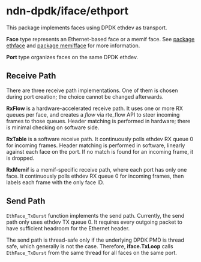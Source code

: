 # ndn-dpdk/iface/ethport

This package implements faces using DPDK ethdev as transport.

**Face** type represents an Ethernet-based face or a memif face.
See [package ethface](../ethface) and [package memifface](../memifface) for more information.

**Port** type organizes faces on the same DPDK ethdev.

## Receive Path

There are three receive path implementations.
One of them is chosen during port creation; the choice cannot be changed afterwards.

**RxFlow** is a hardware-accelerated receive path.
It uses one or more RX queues per face, and creates a *flow* via rte\_flow API to steer incoming frames to those queues.
Header matching is performed in hardware; there is minimal checking on software side.

**RxTable** is a software receive path.
It continuously polls ethdev RX queue 0 for incoming frames.
Header matching is performed in software, linearly against each face on the port.
If no match is found for an incoming frame, it is dropped.

**RxMemif** is a memif-specific receive path, where each port has only one face.
It continuously polls ethdev RX queue 0 for incoming frames, then labels each frame with the only face ID.

## Send Path

`EthFace_TxBurst` function implements the send path.
Currently, the send path only uses ethdev TX queue 0.
It requires every outgoing packet to have sufficient headroom for the Ethernet header.

The send path is thread-safe only if the underlying DPDK PMD is thread safe, which generally is not the case.
Therefore, **iface.TxLoop** calls `EthFace_TxBurst` from the same thread for all faces on the same port.

